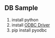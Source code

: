 ## DB Sample

1) install python
1)  install [ODBC Driver](https://docs.microsoft.com/en-us/sql/connect/odbc/linux-mac/installing-the-microsoft-odbc-driver-for-sql-server?view=sql-server-2017 "link title")
2) pip install pyodbc
